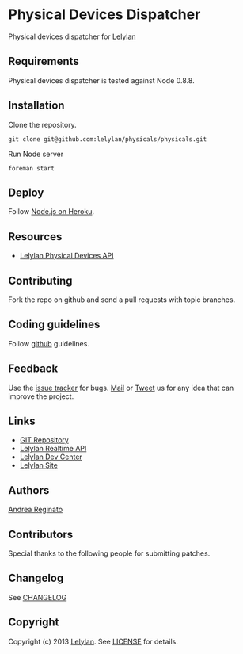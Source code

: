 # Physical Devices Dispatcher

Physical devices dispatcher for [Lelylan](http://dev.lelylan.com/api/physicals)

## Requirements

Physical devices dispatcher is tested against Node 0.8.8.

## Installation

Clone the repository.

    git clone git@github.com:lelylan/physicals/physicals.git

Run Node server

    foreman start

## Deploy

Follow [Node.js on Heroku](https://devcenter.heroku.com/articles/nodejs).

## Resources

* [Lelylan Physical Devices API](http://dev.lelylan.com/api/physicals)

## Contributing

Fork the repo on github and send a pull requests with topic branches.

## Coding guidelines

Follow [github](https://github.com/styleguide/) guidelines.

## Feedback

Use the [issue tracker](http://github.com/lelylan/physicals/issues) for bugs.
[Mail](mailto:touch@lelylan.com) or [Tweet](http://twitter.com/lelylan) us for any idea that can improve the project.

## Links

* [GIT Repository](http://github.com/lelylan/physicals)
* [Lelylan Realtime API](http://dev.lelylan.com/api/physicals)
* [Lelylan Dev Center](http://dev.lelylan.com)
* [Lelylan Site](http://lelylan.com)

## Authors

[Andrea Reginato](http://twitter.com/andreareginato)

## Contributors

Special thanks to the following people for submitting patches.

## Changelog

See [CHANGELOG](physicals/blob/master/CHANGELOG.md)

## Copyright

Copyright (c) 2013 [Lelylan](http://lelylan.com). See [LICENSE](physicals/blob/master/LICENSE.md) for details.

